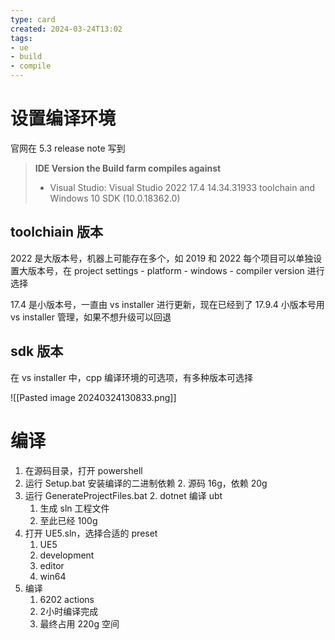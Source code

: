 ```yaml
---
type: card
created: 2024-03-24T13:02
tags:
- ue
- build
- compile
---
```


# 设置编译环境

官网在 5.3 release note 写到

> **IDE Version the Build farm compiles against**
> - Visual Studio: Visual Studio 2022 17.4 14.34.31933 toolchain and Windows 10 SDK (10.0.18362.0)

## toolchiain 版本

2022 是大版本号，机器上可能存在多个，如 2019 和 2022
每个项目可以单独设置大版本号，在 project settings - platform - windows - compiler version 进行选择

17.4 是小版本号，一直由 vs installer 进行更新，现在已经到了 17.9.4
小版本号用 vs installer 管理，如果不想升级可以回退

## sdk 版本

在 vs installer 中，cpp 编译环境的可选项，有多种版本可选择

![[Pasted image 20240324130833.png]]
# 编译

1. 在源码目录，打开 powershell
2. 运行 Setup.bat 安装编译的二进制依赖
	2. 源码 16g，依赖 20g
3. 运行 GenerateProjectFiles.bat
	2. dotnet 编译 ubt
	1. 生成 sln 工程文件
	2. 至此已经 100g
4. 打开 UE5.sln，选择合适的 preset
	1. UE5
	2. development
	3. editor
	4. win64
5. 编译
	1. 6202 actions
	2. 2小时编译完成
	3. 最终占用 220g 空间